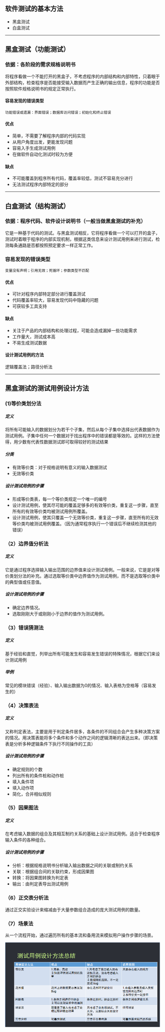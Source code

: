 ## 软件测试的基本方法
+ 黑盒测试
+ 白盒测试
------
## 黑盒测试（功能测试）  
### 依据：各阶段的需求规格说明书
将程序看做一个不能打开的黑盒子，不考虑程序的内部结构和内部特性，只着眼于外部结构，检查程序是否能接受输入数据而产生正确的输出信息，程序的功能是否按照软件规格说明书的规定正常执行。

#### 容易发现的错误类型

    功能错误或遗漏：界面错误；数据库访问错误；初始化和终止错误


#### 优点
+ 简单，不需要了解程序内部的代码实现
+ 从用户角度出发，更能发现问题
+ 容易入手生成测试用例
+ 在做软件自动化测试时较为方便
#### 缺点
+ 不可能覆盖到程序所有代码，覆盖率较低，测试不容易充分进行
+ 无法测试程序内部特定的部分

***

## 白盒测试（结构测试）
### 依据：程序代码、软件设计说明书（一般当做黑盒测试的补充）
它是一种基于代码的测试。与黑盒测试相反，它将程序看做一个可以打开的盒子，测试时着眼于程序的内部实现机制，根据这类信息来设计测试用例来进行测试，检测每条通路是否都按照预定要求一样正常工作。
### 容易发现的错误类型

    变量没有声明；引用无效；死循环；参数类型不匹配

#### 优点
+ 可针对程序内部特定部分进行覆盖测试
+ 代码覆盖率较大，容易发现代码中隐藏的问题
+ 可获较多工具支持
#### 缺点
+ 关注于产品的内部结构和处理过程，可能会造成漏掉一些功能需求
+ 工作量大，测试成本高
+ 不易生成测试数据

#### 设计测试用例的方法
逻辑覆盖法；路径分析法


****

## 黑盒测试的测试用例设计方法
### (1)等价类划分法
##### 定义
将所有可能输入的数据划分为若干个子集，然后从每个子集中选择出代表数据作为测试用例。子集中任何一个数据对于找出程序中的错误都是等效的。这样的方法使得，用少数有代表性数据测试即可取得较好的测试结果
##### 分类
+ 有效等价类：对于规格说明有意义的输入数据测试
+ 无效等价类
##### 设计测试用例的步骤
+ 形成等价类表，每一个等价类规定一个唯一的编号
+ 设计测试用例，使其尽可能的覆盖足够多的有效等价类，重复这一步骤，直至所有的有效等价类均被测试用例所覆盖。
+ 设计测试用例，使其只覆盖一个无效等价类，重复这一步骤，直至所有的无效等价类均被测试用例覆盖。（因为通常程序执行一个错误后不继续检测其他的错误）
### （2）边界值分析法
##### 定义
它是通过程序选择输入输出范围的边界值来设计测试用例。一般来说，它是是对等价类划分法的补充。通过选取等价类中边界值作为测试用例，而不是选取等价类中的典型值或任意值。
##### 设计测试用例的步骤
+ 确定边界情况。
+ 选取刚刚大于或刚刚小于边界的值作为测试用例。
### （3）错误猜测法
##### 定义
基于经验和直觉，列举出所有可能发生和容易发生错误的特殊情况，根据它们来设计测试用例
##### 举例
常见的模块错误（经验）、输入输出数据为0的情况、输入表格为空格等（容易发生的）
### （4）决策表法
##### 定义
又称判定表法，主要是用于判定条件居多，各条件的不同组合会产生多种决策方案的情况。用决策表能将多个条件和多个动作之间的逻辑清晰的表达出来。（即决策表是分析多种逻辑条件下执行不同操作的工具）
##### 设计测试用例的步骤
+ 确定规则的个数
+ 列出所有的条件桩和动作桩
+ 填入条件项
+ 填入动作项
+ 简化，合并相似规则
### （5）因果图法
##### 定义
在考虑输入数据的组合及其相互制约关系的基础上设计测试用例。适合于检查程序输入条件的各种组合。
##### 设计测试用例的步骤
+ 分析：根据规格说明书分析输入输出数据之间的关联或制约关系
+ 关联：根据组合间的关联约束，形成因果图
+ 转换：将因果图转换为判定表
+ 输出：由判定表导出测试用例
### （6）正交表分析法
通过正交实验设计来缩减由于大量参数组合造成的庞大测试用例的数量。
### （7）场景法
从一个流程开始，通过遍历所有的基本流和备用流来模拟用户操作步骤的场景。

![测试用例设计方法总结](/assets/images/测试用例设计方法总结.png)